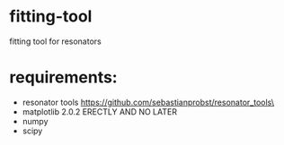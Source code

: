 # fitting-tool
fitting tool for resonators

# requirements:

* resonator tools https://github.com/sebastianprobst/resonator_tools\
* matplotlib 2.0.2 ERECTLY AND NO LATER
* numpy
* scipy